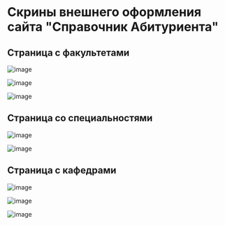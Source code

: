 <h1>Скрины внешнего оформления сайта "Справочник Абитуриента" </h1>
<h2>Страница с факультетами</h2>

![image](https://user-images.githubusercontent.com/108588991/230776689-e59184bf-f43d-4179-a32e-161f2611e152.png)

![image](https://user-images.githubusercontent.com/108588991/230776720-a3c1445c-b1d6-47f8-9611-6f3f274d9db6.png)

![image](https://user-images.githubusercontent.com/108588991/230776660-ca6f0aec-d557-4686-ba1b-a482ad7bf5d5.png)

<h2>Страница со специальностями</h2>

![image](https://user-images.githubusercontent.com/108588991/230776773-744d5a26-97f4-454a-94f9-e2f295ee5029.png)

![image](https://user-images.githubusercontent.com/108588991/230776791-e0ae4334-92d8-4706-96e4-a64ec64294cb.png)

<h2>Страница с кафедрами</h2>

![image](https://user-images.githubusercontent.com/108588991/230776818-9249b373-0c3c-4901-923b-32dfb6ab94cd.png)

![image](https://user-images.githubusercontent.com/108588991/230776846-f1a914f3-e465-4316-a42b-e5bdc4c2ad9f.png)

![image](https://user-images.githubusercontent.com/108588991/230776866-c35e364f-eac8-440b-8faa-c7f8c224774a.png)

